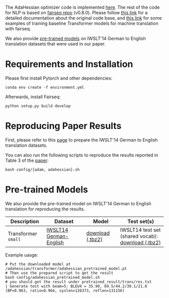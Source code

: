 The AdaHessian optimizer code is implemented [here](https://github.com/amirgholami/adahessian/blob/master/transformer/fairseq/optim/adahessian.py). The rest of the code for NLP is based on [fairseq repo](https://github.com/pytorch/fairseq) (v0.8.0). Please follow [this link](https://fairseq.readthedocs.io/) for a detailed documentation about the original code base, and [this link](https://github.com/pytorch/fairseq/tree/v0.8.0/examples/translation) for some examples of training baseline Transformer models for machine translation with fairseq.

We also provide [pre-trained models](#pre-trained-models) on IWSLT'14 German to English translation datasets that were used in our paper.

# Requirements and Installation
Please first install Pytorch and other dependencies:
```
conda env create -f environment.yml
```
Afterwards, install Fairseq:
```
python setup.py build develop
```

# Reproducing Paper Results
First, please refer to this [page](https://github.com/pytorch/fairseq/tree/master/examples/translation) to prepare the IWSLT'14 German to English translation datasets.

You can also run the following scripts to reproduce the results reported in Table 3 of the [paper](https://arxiv.org/pdf/2006.00719.pdf):
```
bash config/{adam, adahessian}.sh
```

# Pre-trained Models
We also provide the pre-trained model on IWSLT'14 German to English translation for reproducing the results. 

Description | Dataset | Model | Test set(s)
---|---|---|---
Transformer `small` | [IWSLT14 German-English](https://drive.google.com/file/d/1fBG7DmbH0luD8EKqjviG5Equgkaxv3vv/view?usp=sharing) | [download (.tbz2)](https://drive.google.com/file/d/1cs34wY3NhFq1J_bGdTsMGsjGFMtVsbAs/view?usp=sharing) | IWSLT14 test set (shared vocab): <br> [download (.tbz2)](https://drive.google.com/open?id=1Vza4Yh7ev1336fWpgxGalkSLhb5dHxBa)

Example uasge: 
```
# Put the downloaded model at /adahessian/transformer/adahessian_pretrained_model.pt
# Then use the prepared script to get the result
bash config/adahessian_pretrained_model.sh
# you should get the result under pretrained_result/trans/res.txt
| Generate test with beam=5: BLEU4 = 35.90, 69.5/44.2/30.1/21.0 (BP=0.963, ratio=0.964, syslen=126373, reflen=131156)
```
